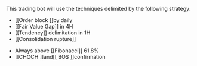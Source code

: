 This trading bot will use the techniques delimited by the following strategy:
* [[Order block ]]by daily
* [[Fair Value Gap]] in 4H
* [[Tendency]] delimitation in 1H
* [[Consolidation rupture]]
- Always above [[Fibonacci]] 61.8%
- [[CHOCH ]]and[[ BOS ]]confirmation  